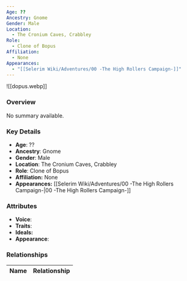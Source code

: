 ```yaml
---
Age: ??
Ancestry: Gnome
Gender: Male
Location:
  - The Cronium Caves, Crabbley
Role:
  - Clone of Bopus
Affiliation:
  - None
Appearances:
  - "[[Selerim Wiki/Adventures/00 -The High Rollers Campaign-]]"
---
```


![[dopus.webp]]

### Overview
No summary available.

### Key Details
- **Age**: ??
- **Ancestry**: Gnome
- **Gender**: Male
- **Location**: The Cronium Caves, Crabbley
- **Role**: Clone of Bopus
- **Affiliation:** None
- **Appearances:** [[Selerim Wiki/Adventures/00 -The High Rollers Campaign-\|00 -The High Rollers Campaign-]]

### Attributes
- **Voice**: 
- **Traits**: 
- **Ideals:** 
- **Appearance**:

### Relationships

| Name  | Relationship |
| ----- | ------------ |
